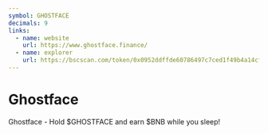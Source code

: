```yaml
---
symbol: GHOSTFACE
decimals: 9
links:
  - name: website
    url: https://www.ghostface.finance/
  - name: explorer
    url: https://bscscan.com/token/0x0952ddffde60786497c7ced1f49b4a14cf527f76
---
```


# Ghostface

Ghostface - Hold $GHOSTFACE and earn $BNB while you sleep!
